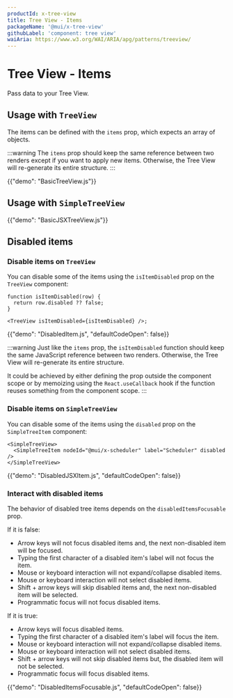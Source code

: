 ```yaml
---
productId: x-tree-view
title: Tree View - Items
packageName: '@mui/x-tree-view'
githubLabel: 'component: tree view'
waiAria: https://www.w3.org/WAI/ARIA/apg/patterns/treeview/
---
```


# Tree View - Items

<p class="description">Pass data to your Tree View.</p>

## Usage with `TreeView`

The items can be defined with the `items` prop, which expects an array of objects.

:::warning
The `items` prop should keep the same reference between two renders except if you want to apply new items.
Otherwise, the Tree View will re-generate its entire structure.
:::

{{"demo": "BasicTreeView.js"}}

## Usage with `SimpleTreeView`

{{"demo": "BasicJSXTreeView.js"}}

## Disabled items

### Disable items on `TreeView`

You can disable some of the items using the `isItemDisabled` prop on the `TreeView` component:

```tsx
function isItemDisabled(row) {
  return row.disabled ?? false;
}

<TreeView isItemDisabled={isItemDisabled} />;
```

{{"demo": "DisabledItem.js", "defaultCodeOpen": false}}

:::warning
Just like the `items` prop, the `isItemDisabled` function should keep the same JavaScript reference between two renders.
Otherwise, the Tree View will re-generate its entire structure.

It could be achieved by either defining the prop outside the component scope or by memoizing using the `React.useCallback` hook if the function reuses something from the component scope.
:::

### Disable items on `SimpleTreeView`

You can disable some of the items using the `disabled` prop on the `SimpleTreeItem` component:

```tsx
<SimpleTreeView>
  <SimpleTreeItem nodeId="@mui/x-scheduler" label="Scheduler" disabled />
</SimpleTreeView>
```

{{"demo": "DisabledJSXItem.js", "defaultCodeOpen": false}}

### Interact with disabled items

The behavior of disabled tree items depends on the `disabledItemsFocusable` prop.

If it is false:

- Arrow keys will not focus disabled items and, the next non-disabled item will be focused.
- Typing the first character of a disabled item's label will not focus the item.
- Mouse or keyboard interaction will not expand/collapse disabled items.
- Mouse or keyboard interaction will not select disabled items.
- Shift + arrow keys will skip disabled items and, the next non-disabled item will be selected.
- Programmatic focus will not focus disabled items.

If it is true:

- Arrow keys will focus disabled items.
- Typing the first character of a disabled item's label will focus the item.
- Mouse or keyboard interaction will not expand/collapse disabled items.
- Mouse or keyboard interaction will not select disabled items.
- Shift + arrow keys will not skip disabled items but, the disabled item will not be selected.
- Programmatic focus will focus disabled items.

{{"demo": "DisabledItemsFocusable.js", "defaultCodeOpen": false}}
